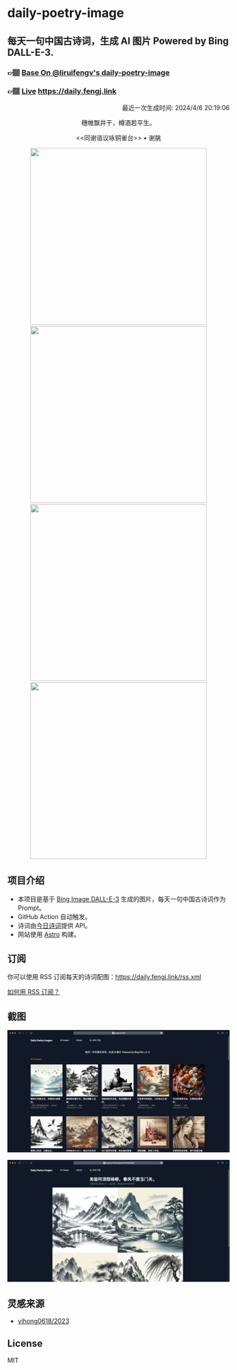
# daily-poetry-image

## 每天一句中国古诗词，生成 AI 图片 Powered by Bing DALL-E-3.

### 👉🏽 [Base On @liruifengv's daily-poetry-image](https://github.com/liruifengv/daily-poetry-image)

### 👉🏽 [Live](https://daily.fengj.link) https://daily.fengj.link

<p align="right">
  最近一次生成时间: 2024/4/6 20:19:06
</p>
<p align="center">
穗帷飘井干，樽酒若平生。
</p>
<p align="center">
<<同谢谘议咏铜雀台>> • 谢朓
</p>
<p align="center">
<img src="https://tse1.mm.bing.net/th/id/OIG1.e7zo_VCmePbUvt4WS0O3" height="400" width="400" />
<img src="https://tse2.mm.bing.net/th/id/OIG1.Ncc64Jw0t4SDBpCMPTyR" height="400" width="400" />
<img src="https://tse3.mm.bing.net/th/id/OIG1.3N1GZn06rdYuQCcwp3b4" height="400" width="400" />
<img src="https://tse1.mm.bing.net/th/id/OIG1.pNCnECLtTeBV9EYmDV_O" height="400" width="400" />
</p>

## 项目介绍

-   本项目是基于 [Bing Image DALL-E-3](https://www.bing.com/images/create) 生成的图片，每天一句中国古诗词作为 Prompt。
-   GitHub Action 自动触发。
-   诗词由[今日诗词](https://www.jinrishici.com/)提供 API。
-   网站使用 [Astro](https://astro.build) 构建。

## 订阅

你可以使用 RSS 订阅每天的诗词配图：https://daily.fengj.link/rss.xml

[如何用 RSS 订阅？](https://zhuanlan.zhihu.com/p/55026716)

## 截图

![图片列表](./screenshots/Snipaste_2023-12-28_21-00-26.png)

![图片详情](./screenshots/Snipaste_2023-12-28_21-00-53.png)

## 灵感来源

-   [yihong0618/2023](https://github.com/yihong0618/2023)

## License

MIT
